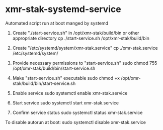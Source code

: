 # xmr-stak-systemd-service
Automated script run at boot manged by systemd

1. Create "./start-service.sh" in /opt/xmr-stak/build/bin or other appropriate directory
cp ./start-service.sh /opt/xmr-stak/build/bin

2. Create "/etc/systemd/system/xmr-stak.service"
cp ./xmr-stak.service /etc/systemd/system/

3. Provide necessary permissions to "start-service.sh"
sudo chmod 755 /opt/xmr-stak/build/bin/start-service.sh

4. Make "start-service.sh" executable
sudo chmod +x /opt/xmr-stak/build/bin/start-service.sh

5. Enable service
sudo systemctl enable xmr-stak.service

6. Start service
sudo systemctl start xmr-stak.service

7. Confirm service status
sudo systemctl status xmr-stak.service


To disable autorun at boot:
sudo systemctl disable xmr-stak.service
